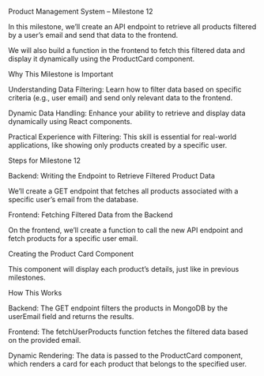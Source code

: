 Product Management System – Milestone 12

In this milestone, we’ll create an API endpoint to retrieve all products filtered by a user’s email and send that data to the frontend.

We will also build a function in the frontend to fetch this filtered data and display it dynamically using the ProductCard component.

Why This Milestone is Important

Understanding Data Filtering: Learn how to filter data based on specific criteria (e.g., user email) and send only relevant data to the frontend.

Dynamic Data Handling: Enhance your ability to retrieve and display data dynamically using React components.

Practical Experience with Filtering: This skill is essential for real-world applications, like showing only products created by a specific user.

Steps for Milestone 12
    
  Backend: Writing the Endpoint to Retrieve Filtered Product Data

We’ll create a GET endpoint that fetches all products associated with a specific user’s email from the database.


Frontend: Fetching Filtered Data from the Backend

On the frontend, we’ll create a function to call the new API endpoint and fetch products for a specific user email.

 Creating the Product Card Component
 
This component will display each product’s details, just like in previous milestones.

How This Works

Backend: The GET endpoint filters the products in MongoDB by the userEmail field and returns the results.

Frontend: The fetchUserProducts function fetches the filtered data based on the provided email.

Dynamic Rendering: The data is passed to the ProductCard component, which renders a card for each product that belongs to the specified user.
